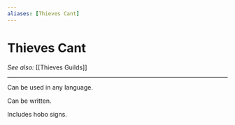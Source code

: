 ```yaml
---
aliases: [Thieves Cant]
---
```

# Thieves Cant
*See also:* [[Thieves Guilds]]
___
Can be used in any language.

Can be written.

Includes hobo signs.

